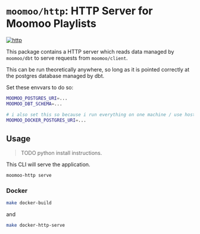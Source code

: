 # `moomoo/http`: HTTP Server for Moomoo Playlists

[![http](https://github.com/nolanbconaway/moomoo/actions/workflows/http.yml/badge.svg)](https://github.com/nolanbconaway/moomoo/actions/workflows/http.yml)

This package contains a HTTP server which reads data managed by `moomoo/dbt` to serve requests from `moomoo/client`.

This can be run theoretically anywhere, so long as it is pointed correctly at the postgres database managed by dbt.

Set these envvars to do so:


```sh
MOOMOO_POSTGRES_URI=...
MOOMOO_DBT_SCHEMA=...

# i also set this so because i run everything on one machine / use host.docker.internal
MOOMOO_DOCKER_POSTGRES_URI=...
```

## Usage

> TODO python install instructions.

This CLI will serve the application.

```sh
moomoo-http serve
```

### Docker

```sh
make docker-build
```

and 

```sh
make docker-http-serve
```


